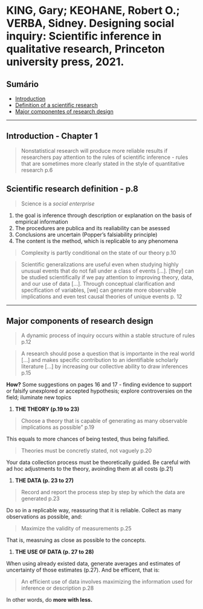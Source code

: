 # KING, Gary; KEOHANE, Robert O.; VERBA, Sidney.  Designing social inquiry: Scientific inference in qualitative research, Princeton university press, 2021.

## Sumário
- [Introduction](#introduction---chapter-1)
- [Definition of a scientific research](#scientific-research-definition---p8)
- [Major componentes of research design](#major-components-of-research-design)

---

## Introduction  - Chapter 1

> Nonstatistical research will produce more reliable results if researchers pay attention to the rules of scientific inference - rules that are sometimes more clearly stated in the style of quantitative research p.6

## Scientific research definition - p.8

> Science is a *social enterprise*

1. the goal is inference through description or explanation on the basis of empirical information
2. The procedures are publica and its realiability can be asessed
3. Conclusions are uncertain (Popper’s falsiability principle)
4. The content is the method, which is replicable to any phenomena

> Complexity is partly conditional on the state of our theory p.10

> Scientific generalizations are useful even when studying highly unusual events that do not fall under a class of events […]. [they] can be studied scientifically if we pay attention to improving theory, data, and our use of data […]. Through conceptual clarification and specification of variables, [we] can generate more observable implications and even test causal theories of unique events p. 12

---

## Major components of research design

> A dynamic process of inquiry occurs within a stable structure of rules p.12

> A research should pose a question that is importante in the real world […] and makes specific contribution to an identifiable scholarly literature […] by increasing our collective ability to draw inferences p.15

**How?** Some suggestions on pages 16 and 17 - finding evidence to support or falsify unexplored or accepted hypothesis; explore controversies on the field; iluminate new topics

1. **THE THEORY (p.19 to 23)**

> Choose a theory that is capable of generating as many observable implications as possible” p.19


This equals to more chances of being tested, thus being falsified.

> Theories must be concretly stated, not vaguely p.20

Your data collection process must be theoretically guided. Be careful with ad hoc adjustments to the theory, avoinding them at all costs (p.21)

1. **THE DATA (p. 23 to 27)**

> Record and report the process step by step by which the data are generated p.23

Do so in a replicable way, reassuring that it is reliable. Collect as many observations as possible, and:

> Maximize the validity of measurements p.25

That is, measruing as close as possible to the concepts.

1. **THE USE OF DATA (p. 27 to 28)**

When using already existed data, generate averages and estimates of uncertainty of those estimates (p.27). And be efficent, that is:

> An efficient use of data involves maximizing the information used for inference or description p.28

In other words, do **more with less.**